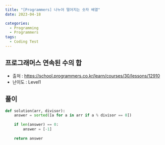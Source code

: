 ```yaml
---
title: "[Programmers] 나누어 떨어지는 숫자 배열"
date: 2023-04-18

categories:
  - Programming
  - Programmers
tags:
  - Coding Test  
---
```


## 프로그래머스 연속된 수의 합
- 출처 : https://school.programmers.co.kr/learn/courses/30/lessons/12910
- 난이도 : Level1

## 풀이
```python
def solution(arr, divisor):
    answer = sorted([a for a in arr if a % divisor == 0])
    
    if len(answer) == 0:
        answer = [-1]
        
    return answer
```
